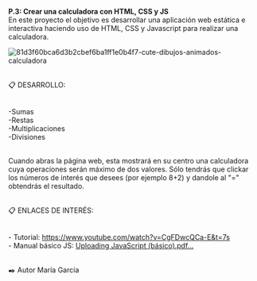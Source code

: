 **P.3: Crear una calculadora con HTML, CSS y JS**
<br>En este proyecto el objetivo es desarrollar una aplicación web estática e interactiva haciendo uso de HTML, CSS y Javascript para realizar una calculadora.

![81d3f60bca6d3b2cbef6ba1ff1e0b4f7-cute-dibujos-animados-calculadora](https://github.com/MariaGarciaJordan/p3-calculator/assets/149299859/c15038d1-4d2b-424f-9d30-4df7322f83b8)

<br>📋 DESARROLLO:

<br>-Sumas
<br>-Restas
<br>-Multiplicaciones
<br>-Divisiones

<br>Cuando abras la página web, esta mostrará en su centro una calculadora cuya operaciones serán máximo de dos valores.
Sólo tendrás que clickar los números de interés que desees (por ejemplo 8+2) y dandole al "=" obtendrás el resultado.

<br>📋 ENLACES DE INTERÉS:
   
   <br>- Tutorial: https://www.youtube.com/watch?v=CgFDwcQCa-E&t=7s
   <br>- Manual básico JS: [Uploading JavaScript (básico).pdf…]()

<br>✒️ Autor
María García





